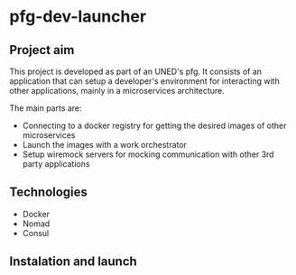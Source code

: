# pfg-dev-launcher

## Project aim

This project is developed as part of an UNED's pfg. It consists of an application that can setup a developer's environment for interacting with other applications, mainly in a microservices architecture.

The main parts are:
* Connecting to a docker registry for getting the desired images of other microservices
* Launch the images with a work orchestrator
* Setup wiremock servers for mocking communication with other 3rd party applications

## Technologies

* Docker
* Nomad
* Consul

## Instalation and launch

